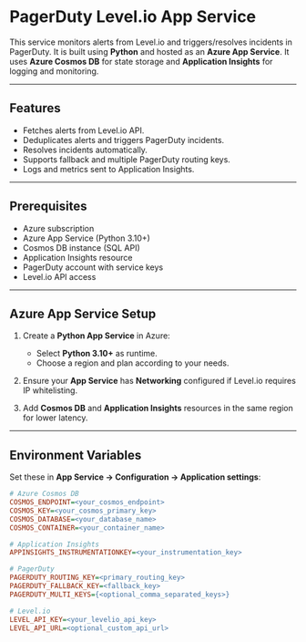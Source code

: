 # PagerDuty Level.io App Service

This service monitors alerts from Level.io and triggers/resolves incidents in PagerDuty. It is built using **Python** and hosted as an **Azure App Service**. It uses **Azure Cosmos DB** for state storage and **Application Insights** for logging and monitoring.

---

## Features

- Fetches alerts from Level.io API.
- Deduplicates alerts and triggers PagerDuty incidents.
- Resolves incidents automatically.
- Supports fallback and multiple PagerDuty routing keys.
- Logs and metrics sent to Application Insights.

---

## Prerequisites

- Azure subscription
- Azure App Service (Python 3.10+)
- Cosmos DB instance (SQL API)
- Application Insights resource
- PagerDuty account with service keys
- Level.io API access

---

## Azure App Service Setup

1. Create a **Python App Service** in Azure:
   - Select **Python 3.10+** as runtime.
   - Choose a region and plan according to your needs.

2. Ensure your **App Service** has **Networking** configured if Level.io requires IP whitelisting.

3. Add **Cosmos DB** and **Application Insights** resources in the same region for lower latency.

---

## Environment Variables

Set these in **App Service → Configuration → Application settings**:

```ini
# Azure Cosmos DB
COSMOS_ENDPOINT=<your_cosmos_endpoint>
COSMOS_KEY=<your_cosmos_primary_key>
COSMOS_DATABASE=<your_database_name>
COSMOS_CONTAINER=<your_container_name>

# Application Insights
APPINSIGHTS_INSTRUMENTATIONKEY=<your_instrumentation_key>

# PagerDuty
PAGERDUTY_ROUTING_KEY=<primary_routing_key>
PAGERDUTY_FALLBACK_KEY=<fallback_key>
PAGERDUTY_MULTI_KEYS={<optional_comma_separated_keys>}

# Level.io
LEVEL_API_KEY=<your_levelio_api_key>
LEVEL_API_URL=<optional_custom_api_url>
